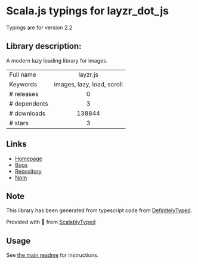 
# Scala.js typings for layzr_dot_js

Typings are for version 2.2

## Library description:
A modern lazy loading library for images.

|                    |                 |
| ------------------ | :-------------: |
| Full name          | layzr.js |
| Keywords           | images, lazy, load, scroll |
| # releases         | 0 |
| # dependents       | 3 |
| # downloads        | 138844 |
| # stars            | 3 |

## Links
- [Homepage](https://github.com/callmecavs/layzr.js#readme)
- [Bugs](https://github.com/callmecavs/layzr.js/issues)
- [Repository](https://github.com/callmecavs/layzr.js)
- [Npm](https://www.npmjs.com/package/layzr.js)
    


## Note
This library has been generated from typescript code from [DefinitelyTyped](https://definitelytyped.org).

Provided with :purple_heart: from [ScalablyTyped](https://github.com/oyvindberg/ScalablyTyped)

## Usage
See [the main readme](../../readme.md) for instructions.


